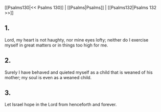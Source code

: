 [[Psalms130|<< Psalms 130]] | [[Psalms|Psalms]] | [[Psalms132|Psalms 132 >>]]
## 1.
Lord, my heart is not haughty, nor mine eyes lofty; neither do I exercise myself in great matters or in things too high for me.
## 2.
Surely I have behaved and quieted myself as a child that is weaned of his mother; my soul is even as a weaned child.
## 3.
Let Israel hope in the Lord from henceforth and forever.

